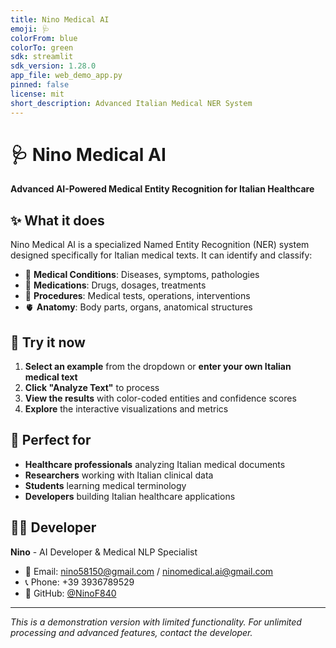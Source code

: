 ```yaml
---
title: Nino Medical AI
emoji: 🩺
colorFrom: blue
colorTo: green
sdk: streamlit
sdk_version: 1.28.0
app_file: web_demo_app.py
pinned: false
license: mit
short_description: Advanced Italian Medical NER System
---
```


# 🩺 Nino Medical AI

**Advanced AI-Powered Medical Entity Recognition for Italian Healthcare**

## ✨ What it does

Nino Medical AI is a specialized Named Entity Recognition (NER) system designed specifically for Italian medical texts. It can identify and classify:

- 🏥 **Medical Conditions**: Diseases, symptoms, pathologies
- 💊 **Medications**: Drugs, dosages, treatments
- 🔬 **Procedures**: Medical tests, operations, interventions  
- 🫀 **Anatomy**: Body parts, organs, anatomical structures

## 🚀 Try it now

1. **Select an example** from the dropdown or **enter your own Italian medical text**
2. **Click "Analyze Text"** to process
3. **View the results** with color-coded entities and confidence scores
4. **Explore** the interactive visualizations and metrics

## 🎯 Perfect for

- **Healthcare professionals** analyzing Italian medical documents
- **Researchers** working with Italian clinical data
- **Students** learning medical terminology
- **Developers** building Italian healthcare applications

## 👨‍💻 Developer

**Nino** - AI Developer & Medical NLP Specialist
- 📧 Email: nino58150@gmail.com / ninomedical.ai@gmail.com
- 📞 Phone: +39 3936789529
- 🐙 GitHub: [@NinoF840](https://github.com/NinoF840)

---

*This is a demonstration version with limited functionality. For unlimited processing and advanced features, contact the developer.*
